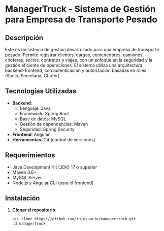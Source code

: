 # ManagerTruck - Sistema de Gestión para Empresa de Transporte Pesado

## Descripción
Este es un sistema de gestión desarrollado para una empresa de transporte pesado. Permite registrar clientes, cargas, contenedores, camiones, choferes, socios, contratos y viajes, con un enfoque en la seguridad y la gestión eficiente de operaciones. El sistema utiliza una arquitectura backend-frontend, con autenticación y autorización basadas en roles (Socio, Secretaria, Chofer).

## Tecnologías Utilizadas
- **Backend**: 
  - Lenguaje: Java
  - Framework: Spring Boot
  - Base de datos: MySQL
  - Gestión de dependencias: Maven
  - Seguridad: Spring Security
- **Frontend**: Angular
- **Herramientas**: Git (control de versiones)

## Requerimientos
- Java Development Kit (JDK) 17 o superior
- Maven 3.6+
- MySQL Server
- Node.js y Angular CLI (para el frontend)

## Instalación

1. **Clonar el repositorio**
   ```bash
   git clone https://github.com/tu-usuario/managertruck.git
   cd managertruck

   
